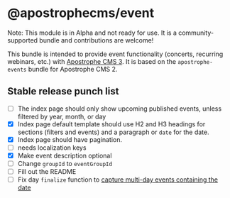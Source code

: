 # @apostrophecms/event
Note: This module is in Alpha and not ready for use. It is a community-supported bundle and contributions are welcome!

This bundle is intended to provide event functionality (concerts, recurring webinars, etc.) with <a href="https://apostrophecms.com/">Apostrophe CMS 3</a>. It is based on the `apostrophe-events` bundle for Apostrophe CMS 2.

## Stable release punch list
- [ ] The index page should only show upcoming published events, unless filtered by year, month, or day
- [x] Index page default template should use H2 and H3 headings for sections (filters and events) and a paragraph or `date` for the date.
- [x] Index page should have pagination.
- [ ] needs localization keys
- [x] Make event description optional
- [ ] Change `groupId` to `eventGroupId`
- [ ] Fill out the README
- [ ] Fix day `finalize` function to [capture multi-day events containing the date](https://github.com/apostrophecms/event/pull/4/files#r758619825)